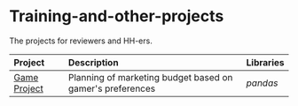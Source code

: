 # Training-and-other-projects
The projects for reviewers and HH-ers.


| Project | Description | Libraries | 
| :---------------------- | :---------------------- | :---------------------- |
| [Game Project](https://github.com/Raf177/Training-and-other-projects/blob/main/Game%20Project/Game%20project%20for%20github.ipynb) | Planning of marketing budget based on gamer's preferences | *pandas* |

